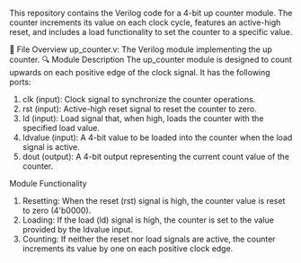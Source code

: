 This repository contains the Verilog code for a 4-bit up counter module. The counter increments its value on each clock cycle, features an active-high reset, and includes a load functionality to set the counter to a specific value.

📁 File Overview
up_counter.v: The Verilog module implementing the up counter.
🔍 Module Description
The up_counter module is designed to count upwards on each positive edge of the clock signal. It has the following ports:

1. clk (input): Clock signal to synchronize the counter operations.
2. rst (input): Active-high reset signal to reset the counter to zero.
3. ld (input): Load signal that, when high, loads the counter with the specified load value.
4. ldvalue (input): A 4-bit value to be loaded into the counter when the load signal is active.
5. dout (output): A 4-bit output representing the current count value of the counter.

Module Functionality

1. Resetting: When the reset (rst) signal is high, the counter value is reset to zero (4'b0000).
2. Loading: If the load (ld) signal is high, the counter is set to the value provided by the ldvalue input.
3. Counting: If neither the reset nor load signals are active, the counter increments its value by one on each positive clock edge.
